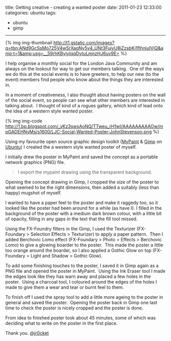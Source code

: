 title: Getting creative - creating a wanted poster
date: 2011-01-23 12:33:00
categories: ubuntu 
tags: 
- ubuntu
- gimp
---

{% img img-thumbnail http://t1.gstatic.com/images?q=tbn:ANd9GcSsMo725V4wSrXaqNy5v4_UNt3FuiyU8iZzsbKi1flhniuIViQ&amp;t=1&amp;usg=__59rhKByjyIqqDytuLmnzHJ6uv9E= %} 

I help organise a monthly social for the London Java Community and am always on the lookout for way to get our members talking.&nbsp; One of the ways we do this at the social events is to have greeters, to help our new (to the event) members find people who know about the things they are interested in.

In a moment of creativeness, I also thought about having posters on the wall of the social event, so people can see what other members are interested in talking about.&nbsp; I thought of kind of a rogues gallery, which kind of lead onto the idea of a western style wanted poster.

{% img img-code http://1.bp.blogspot.com/_yKz3swsAoNQ/TTweu_rH1wI/AAAAAAAAAOw/mpGADEHNyMs/s1600/LJC-Social-Wanted-Poster-JohnStevenson.png %}

Using my favourite open source graphic design toolkit ([MyPaint](http://ubuntu.jr0cket.co.uk/getting-software/digital-painting) & [Gimp](http://ubuntu.jr0cket.co.uk/getting-software/graphic-design/making-images) on [Ubuntu](http://ubuntu.jr0cket.co.uk/)) I created the a western style wanted poster of myself. 

I initially drew the poster in MyPaint and saved the concept as a portable network graphics (PNG) file. 

> I export the mypaint drawing using the transparent background.

Opening the concept drawing in Gimp, I cropped the size of the poster to what seemed to be the right dimensions, then added a suitably (less than happy) mugshot of myself.

I wanted to have a paper feel to the poster and make it raggedy too, so it looked like the poster had been around for a while (as have I). I filled in the background of the poster with a medium dark brown colour, with a little bit of opacity, filling in any gaps in the text that the fill tool missed. 

Using the FX-Foundry filters in the Gimp, I used the Texturizer (FX-Foundary &gt; Selection Effects &gt; Texturizer) to apply a paper pattern.&nbsp; Then I added Berchovic Lomo effect (FX-Foundary &gt; Photo &gt; Effects &gt; Berchovic Lomo) to give a glowing boarder to the poster.&nbsp; This made the poster a little too orange around the boarder, so I also applied a Gothic Glow on top (FX-Foundary &gt; Light and Shadow &gt; Gothic Glow).

To add some finishing touches to the poster, I saved it in Gimp again as a PNG file and opened the poster in MyPaint.&nbsp; Using the Ink Eraser tool I made the edges look like they has warn away and placed a few holes in the poster.&nbsp; Using a charcoal tool, I coloured around the edges of the holes I made to give them a wear and tear or burnt feel to them.

To finish off I used the spray tool to add a little more ageing to the poster in general and saved the poster.&nbsp; Opening the poster back in Gimp one last time to check the poster is nicely cropped and the poster is done.

From idea to finished poster took about 45 minutes, some of which was deciding what to write on the poster in the first place.

Thank you.
[@jr0cket](https://twitter.com/jr0cket)
